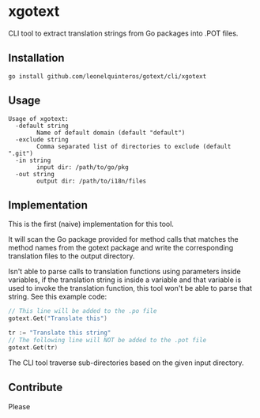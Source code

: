 # xgotext

CLI tool to extract translation strings from Go packages into .POT files. 

## Installation

```
go install github.com/leonelquinteros/gotext/cli/xgotext
```

## Usage

```
Usage of xgotext:
  -default string
        Name of default domain (default "default")
  -exclude string
        Comma separated list of directories to exclude (default ".git")
  -in string
        input dir: /path/to/go/pkg
  -out string
        output dir: /path/to/i18n/files
```

## Implementation

This is the first (naive) implementation for this tool. 

It will scan the Go package provided for method calls that matches the method names from the gotext package and write the corresponding translation files to the output directory. 

Isn't able to parse calls to translation functions using parameters inside variables, if the translation string is inside a variable and that variable is used to invoke the translation function, this tool won't be able to parse that string. See this example code: 

```go
// This line will be added to the .po file
gotext.Get("Translate this")

tr := "Translate this string"
// The following line will NOT be added to the .pot file
gotext.Get(tr)
```

The CLI tool traverse sub-directories based on the given input directory.


## Contribute

Please

